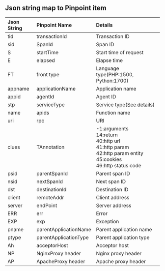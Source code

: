 ## Json string map to Pinpoint item

Json String | Pinpoint Name | Details 
:---|:---|:---
tid|transactionId|Transaction ID
sid|SpanId|Span ID
S|startTime|Start time of request
E|elapsed|Elapse time
FT|front type|Language type(PHP:1500, Python:1700)
appname|applicationName|Application name
appid|agentId|Agent ID
stp|serviceType|Service type([See details](https://github.com/naver/pinpoint/blob/master/commons/src/main/java/com/navercorp/pinpoint/common/trace/ServiceType.java))
name| apids|Function name
uri|rpc|URI
clues|TAnnotation|-1:arguments<br>14:return<br>40:http url<br>41:http param<br>42:http param entity<br>45:cookies<br>46:http status code
psid|parentSpanId|Parent span ID
nsid|nextSpanId|Next span ID
dst|destinationId|Destination ID
client|remoteAddr|Client address
server|endPoint|Server address
ERR|err|Error
EXP|exp|Exception
pname|parentApplicationName|Parent application name
ptype|parentApplicationType|Parent application type
Ah|acceptorHost|Acceptor host
NP|NginxProxy header|Nginx proxy header
AP|ApacheProxy header|Apache proxy header
